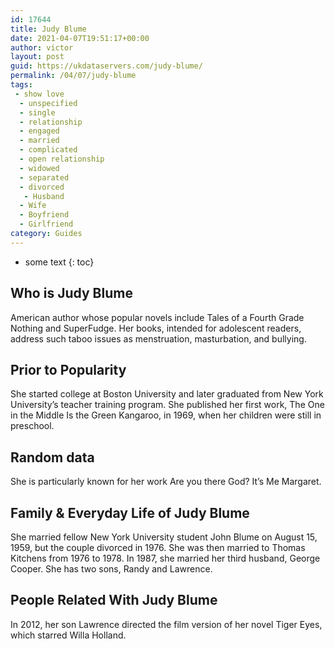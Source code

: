 ```yaml
---
id: 17644
title: Judy Blume
date: 2021-04-07T19:51:17+00:00
author: victor
layout: post
guid: https://ukdataservers.com/judy-blume/
permalink: /04/07/judy-blume
tags:
 - show love
  - unspecified
  - single
  - relationship
  - engaged
  - married
  - complicated
  - open relationship
  - widowed
  - separated
  - divorced
   - Husband
  - Wife
  - Boyfriend
  - Girlfriend
category: Guides
---
```


* some text
{: toc}


## Who is Judy Blume



American author whose popular novels include Tales of a Fourth Grade Nothing and SuperFudge. Her books, intended for adolescent readers, address such taboo issues as menstruation, masturbation, and bullying.

                
                
                
## Prior to Popularity



She started college at Boston University and later graduated from New York University&#8217;s teacher training program. She published her first work, The One in the Middle Is the Green Kangaroo, in 1969, when her children were still in preschool.

                
                
                
## Random data



She is particularly known for her work Are you there God? It&#8217;s Me Margaret.

                
                
                
## Family & Everyday Life of Judy Blume



She married fellow New York University student John Blume on August 15, 1959, but the couple divorced in 1976. She was then married to Thomas Kitchens from 1976 to 1978. In 1987, she married her third husband, George Cooper. She has two sons, Randy and Lawrence.

                
                
                
## People Related With Judy Blume



In 2012, her son Lawrence directed the film version of her novel Tiger Eyes, which starred Willa Holland.

                
              
            
          
          
          